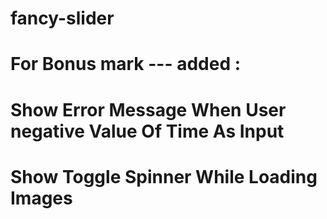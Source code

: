 # fancy-slider

# For Bonus mark --- added :

# Show Error Message When User negative Value Of Time As Input
# Show Toggle Spinner While Loading Images


